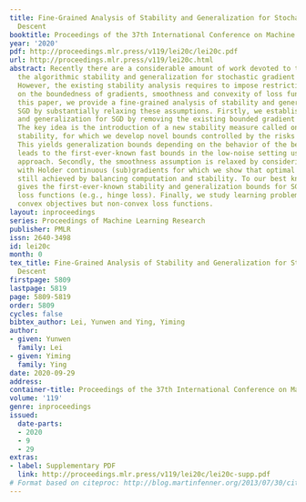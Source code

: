 ```yaml
---
title: Fine-Grained Analysis of Stability and Generalization for Stochastic Gradient
  Descent
booktitle: Proceedings of the 37th International Conference on Machine Learning
year: '2020'
pdf: http://proceedings.mlr.press/v119/lei20c/lei20c.pdf
url: http://proceedings.mlr.press/v119/lei20c.html
abstract: Recently there are a considerable amount of work devoted to the study of
  the algorithmic stability and generalization for stochastic gradient descent (SGD).
  However, the existing stability analysis requires to impose restrictive assumptions
  on the boundedness of gradients, smoothness and convexity of loss functions. In
  this paper, we provide a fine-grained analysis of stability and generalization for
  SGD by substantially relaxing these assumptions. Firstly, we establish stability
  and generalization for SGD by removing the existing bounded gradient assumptions.
  The key idea is the introduction of a new stability measure called on-average model
  stability, for which we develop novel bounds controlled by the risks of SGD iterates.
  This yields generalization bounds depending on the behavior of the best model, and
  leads to the first-ever-known fast bounds in the low-noise setting using stability
  approach. Secondly, the smoothness assumption is relaxed by considering loss functions
  with Holder continuous (sub)gradients for which we show that optimal bounds are
  still achieved by balancing computation and stability. To our best knowledge, this
  gives the first-ever-known stability and generalization bounds for SGD with non-smooth
  loss functions (e.g., hinge loss). Finally, we study learning problems with (strongly)
  convex objectives but non-convex loss functions.
layout: inproceedings
series: Proceedings of Machine Learning Research
publisher: PMLR
issn: 2640-3498
id: lei20c
month: 0
tex_title: Fine-Grained Analysis of Stability and Generalization for Stochastic Gradient
  Descent
firstpage: 5809
lastpage: 5819
page: 5809-5819
order: 5809
cycles: false
bibtex_author: Lei, Yunwen and Ying, Yiming
author:
- given: Yunwen
  family: Lei
- given: Yiming
  family: Ying
date: 2020-09-29
address: 
container-title: Proceedings of the 37th International Conference on Machine Learning
volume: '119'
genre: inproceedings
issued:
  date-parts:
  - 2020
  - 9
  - 29
extras:
- label: Supplementary PDF
  link: http://proceedings.mlr.press/v119/lei20c/lei20c-supp.pdf
# Format based on citeproc: http://blog.martinfenner.org/2013/07/30/citeproc-yaml-for-bibliographies/
---
```

